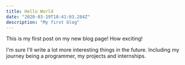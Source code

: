 ```yaml
---
title: Hello World
date: "2020-03-19T18:41:03.284Z"
description: "My first blog"
---
```


This is my first post on my new blog page! How exciting!

I'm sure I'll write a lot more interesting things in the future. Including my journey being a programmer, my projects and internships.
